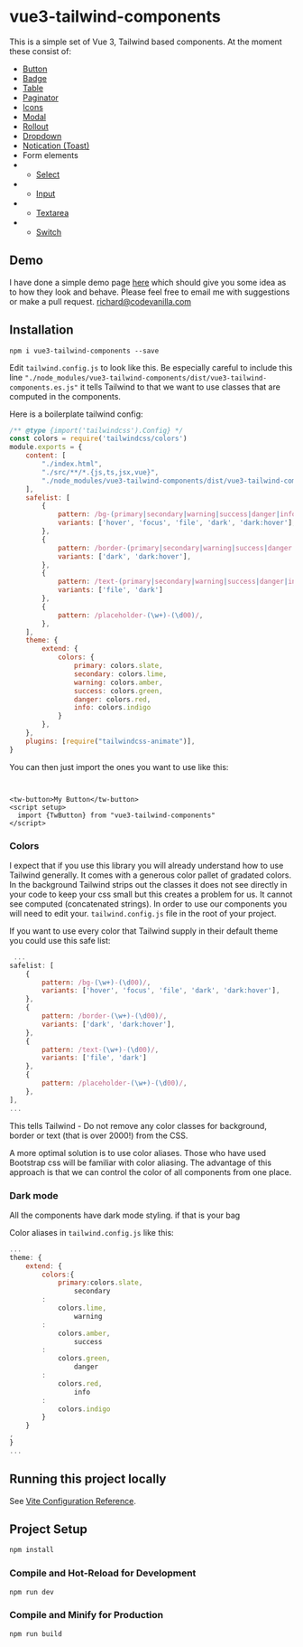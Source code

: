 # vue3-tailwind-components

This is a simple set of Vue 3, Tailwind based components. At the moment these consist of:

* [Button](./src/components/button/README.md)
* [Badge](./src/components/badge/README.md)
* [Table](./src/components/table/README.md)
* [Paginator](./src/components/paginator/README.md)
* [Icons](./src/components/icons/README.md)
* [Modal](./src/components/modal/README.md)
* [Rollout](./src/components/rollout/README.md)
* [Dropdown](./src/components/dropdown/README.md)
* [Notication (Toast)](./src/components/notification/README.md)
* Form elements
*
    * [Select](./src/components/select/README.md)
*
    * [Input](./src/components/input/README.md)
*
    * [Textarea](./src/components/textarea/README.md)
*
    * [Switch](./src/components/switch/README.md)

## Demo

I have done a simple demo page [here](https://richardhulbert.github.io/vue3-tailwind-components/index.html) which should
give you some idea as to how they look and behave. Please feel free to email me with suggestions or make a pull request. richard@codevanilla.com

## Installation

```shell
npm i vue3-tailwind-components --save
```

Edit `tailwind.config.js` to look like this. Be especially careful to include this line
`"./node_modules/vue3-tailwind-components/dist/vue3-tailwind-components.es.js"` it tells Tailwind to that we want to use
classes that are computed in the components.

Here is a boilerplate tailwind config:

```javascript
/** @type {import('tailwindcss').Config} */
const colors = require('tailwindcss/colors')
module.exports = {
    content: [
        "./index.html",
        "./src/**/*.{js,ts,jsx,vue}",
        "./node_modules/vue3-tailwind-components/dist/vue3-tailwind-components.es.js"
    ],
    safelist: [
        {
            pattern: /bg-(primary|secondary|warning|success|danger|info)-(\d00)/,
            variants: ['hover', 'focus', 'file', 'dark', 'dark:hover'],
        },
        {
            pattern: /border-(primary|secondary|warning|success|danger|info)-(\d00)/,
            variants: ['dark', 'dark:hover'],
        },
        {
            pattern: /text-(primary|secondary|warning|success|danger|info)-(\d00)/,
            variants: ['file', 'dark']
        },
        {
            pattern: /placeholder-(\w+)-(\d00)/,
        },
    ],
    theme: {
        extend: {
            colors: {
                primary: colors.slate,
                secondary: colors.lime,
                warning: colors.amber,
                success: colors.green,
                danger: colors.red,
                info: colors.indigo
            }
        },
    },
    plugins: [require("tailwindcss-animate")],
}
```

You can then just import the ones you want to use like this:

```vue


<tw-button>My Button</tw-button>
<script setup>
  import {TwButton} from "vue3-tailwind-components"
</script>
```

### Colors

I expect that if you use this library you will already understand how to use Tailwind generally. It comes with a
generous
color pallet of gradated colors. In the background Tailwind strips out the classes it does not see directly in your code
to keep your css small
but this creates a problem for us. It cannot see computed (concatenated strings). In order to use our components you
will need to edit your.
`tailwind.config.js` file in the root of your project.

If you want to use every color that Tailwind supply in their default theme you could use this safe list:

```javascript
 ...
safelist: [
    {
        pattern: /bg-(\w+)-(\d00)/,
        variants: ['hover', 'focus', 'file', 'dark', 'dark:hover'],
    },
    {
        pattern: /border-(\w+)-(\d00)/,
        variants: ['dark', 'dark:hover'],
    },
    {
        pattern: /text-(\w+)-(\d00)/,
        variants: ['file', 'dark']
    },
    {
        pattern: /placeholder-(\w+)-(\d00)/,
    },
],
...
```

This tells Tailwind - Do not remove any color classes for background, border or text (that is over 2000!) from the CSS.

A more optimal solution is to use color aliases. Those who have used Bootstrap css will be familiar with color aliasing.
The advantage of this approach is that we can control the color of all components from one place.

### Dark mode

All the components have dark mode styling. if that is your bag

Color aliases in `tailwind.config.js` like this:

```javascript
...
theme: {
    extend: {
        colors:{
            primary:colors.slate,
                secondary
        :
            colors.lime,
                warning
        :
            colors.amber,
                success
        :
            colors.green,
                danger
        :
            colors.red,
                info
        :
            colors.indigo
        }
    }
,
}
...
```

## Running this project locally

See [Vite Configuration Reference](https://vitejs.dev/config/).

## Project Setup

```sh
npm install
```

### Compile and Hot-Reload for Development

```sh
npm run dev
```

### Compile and Minify for Production

```sh
npm run build
```
